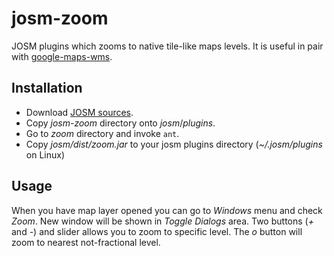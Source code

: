 josm-zoom
=========

JOSM plugins which zooms to native tile-like maps levels. It is useful in pair with [google-maps-wms](https://github.com/gumik/google-maps-wms).

Installation
------------

* Download [JOSM sources](http://josm.openstreetmap.de/wiki/Download#Source).
* Copy _josm-zoom_ directory onto _josm_/_plugins_.
* Go to _zoom_ directory and invoke `ant`.
* Copy _josm/dist/zoom.jar_ to your josm plugins directory (_~/.josm/plugins_ on Linux)

Usage
-----

When you have map layer opened you can go to _Windows_ menu and check _Zoom_. New window will be shown in _Toggle Dialogs_ area. Two buttons (_+_ and _-_) and slider allows you to zoom to specific level. The _o_ button will zoom to nearest not-fractional level.
